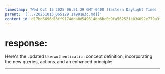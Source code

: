 ```yaml
---
timestamp: 'Wed Oct 15 2025 06:51:29 GMT-0400 (Eastern Daylight Time)'
parent: '[[../20251015_065129.1a991e3c.md]]'
content_id: d17bd6696d83ff9174dda0d549614db6be0d9fa562521e036092e779a3f029e5
---
```


# response:

Here's the updated `UserAuthentication` concept definition, incorporating the new queries, actions, and an enhanced principle:

***
